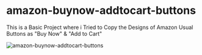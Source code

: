 # amazon-buynow-addtocart-buttons

This is a Basic Project where i Tried to Copy the Designs of Amazon Usual Buttons as "Buy Now" & "Add to Cart"

![amazon-buynow-addtocart-buttons](https://github.com/user-attachments/assets/eb77ec4f-3bcf-42f6-abb0-647254c21e32)
